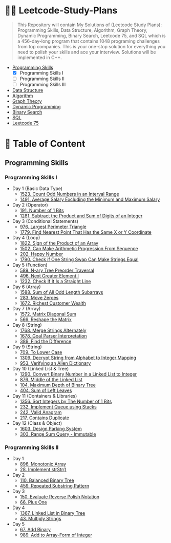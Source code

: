 # 🧑‍💻 Leetcode-Study-Plans
> This Repository will contain My Solutions of (Leetcode Study Plans): Programming Skills, Data Structure, Algorithm, Graph Theory, Dynamic Programming, Binary Search, Leetcode 75, and SQL which is a 456-day-long program that contains 1048 programing challenges from top companies. This is your one-stop solution for everything you need to polish your skills and ace your interview. Solutions will be implemented in C++.

- [Programming Skills](https://github.com/mohamedismail53/Leetcode-Study-Plans#programming-skills)
  * [x] Programming Skills I
  * [ ] Programming Skills II
  * [ ] Programming Skills III
- [Data Structure]()
- [Algorithm]()
- [Graph Theory]()
- [Dynamic Programming]()
- [Binary Search]()
- [SQL]()
- [Leetcode 75]()

# 📝 Table of Content

## Programming Skills

### Programming Skills I
- Day 1 (Basic Data Type)
  * [1523. Count Odd Numbers in an Interval Range](/Programming%20Skills/Programming%20Skills%20I/Day_1/1_Count_Odd_Numbers_in_an_Interval_Range.cpp)
  * [1491. Average Salary Excluding the Minimum and Maximum Salary]()
- Day 2 (Operator)
  *  [191. Number of 1 Bits]()
  *  [1281. Subtract the Product and Sum of Digits of an Integer]()
- Day 3 (Conditional Statements)
  * [976. Largest Perimeter Triangle]()
  * [1779. Find Nearest Point That Has the Same X or Y Coordinate]()
- Day 4 (Loop)
  * [1822. Sign of the Product of an Array]()
  * [1502. Can Make Arithmetic Progression From Sequence]()
  * [202. Happy Number]()
  * [1790. Check if One String Swap Can Make Strings Equal]()
- Day 5 (Function)
  * [589. N-ary Tree Preorder Traversal]()
  * [496. Next Greater Element I]()
  * [1232. Check If It Is a Straight Line]()
- Day 6 (Array)
  * [1588. Sum of All Odd Length Subarrays]()
  * [283. Move Zeroes]()
  * [1672. Richest Customer Wealth]()
- Day 7 (Array)
  * [1572. Matrix Diagonal Sum]()
  * [566. Reshape the Matrix]()
- Day 8 (String)
  * [1768. Merge Strings Alternately]()
  * [1678. Goal Parser Interpretation]()
  * [389. Find the Difference]()
- Day 9 (String)
  * [709. To Lower Case]()
  * [1309. Decrypt String from Alphabet to Integer Mapping]()
  * [953. Verifying an Alien Dictionary]()
- Day 10 (Linked List & Tree)
  * [1290. Convert Binary Number in a Linked List to Integer]()
  * [876. Middle of the Linked List]()
  * [104. Maximum Depth of Binary Tree]()
  * [404. Sum of Left Leaves]()
- Day 11 (Containers & Libraries)
  * [1356. Sort Integers by The Number of 1 Bits]()
  * [232. Implement Queue using Stacks]()
  * [242. Valid Anagram]()
  * [217. Contains Duplicate]()
- Day 12 (Class & Object)
  * [1603. Design Parking System]()
  * [303. Range Sum Query - Immutable]()

### Programming Skills II
- Day 1 
  * [896. Monotonic Array]()
  * [28. Implement strStr()]()
- Day 2 
  * [110. Balanced Binary Tree]()
  * [459. Repeated Substring Pattern]()
- Day 3 
  * [150. Evaluate Reverse Polish Notation]()
  * [66. Plus One]()
- Day 4
  * [1367. Linked List in Binary Tree]()
  * [43. Multiply Strings]()
- Day 5
  * [67. Add Binary]()
  * [989. Add to Array-Form of Integer]()